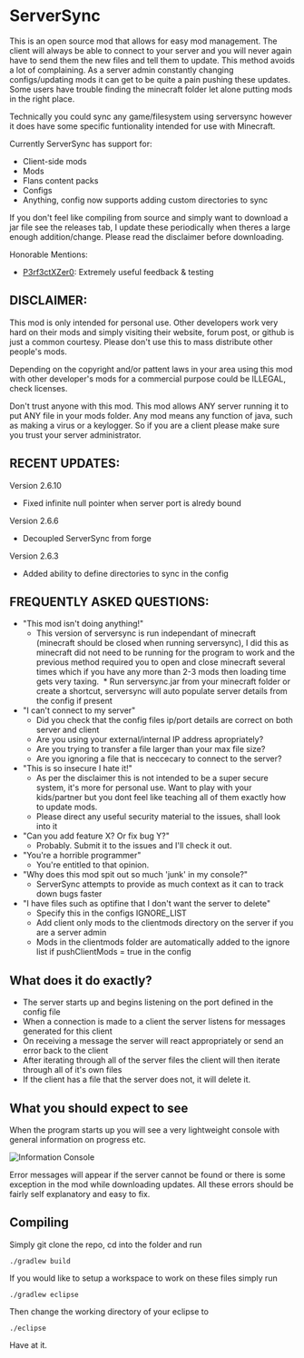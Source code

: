 ServerSync
=========
This is an open source mod that allows for easy mod management. The client will always be able to connect to your server and you will never again have to send them the new files and tell them to update. This method avoids a lot of complaining. As a server admin constantly changing configs/updating mods it can get to be quite a pain pushing these updates. Some users have trouble finding the minecraft folder let alone putting mods in the right place.

Technically you could sync any game/filesystem using serversync however it does have some specific funtionality intended for use with Minecraft.

Currently ServerSync has support for:
* Client-side mods
* Mods
* Flans content packs
* Configs
* Anything, config now supports adding custom directories to sync

If you don't feel like compiling from source and simply want to download a jar file see the releases tab, I update these periodically when theres a large enough addition/change. Please read the disclaimer before downloading.

Honorable Mentions:
- [P3rf3ctXZer0](https://github.com/P3rf3ctXZer0): Extremely useful feedback & testing


DISCLAIMER:
-----------
This mod is only intended for personal use. Other developers work very hard on their mods and simply visiting their website, forum post, or github is just a common courtesy. Please don't use this to mass distribute other people's mods.

Depending on the copyright and/or pattent laws in your area using this mod with other developer's mods for a commercial purpose could be ILLEGAL, check licenses.

Don't trust anyone with this mod. This mod allows ANY server running it to put ANY file in your mods folder. Any mod means any function of java, such as making a virus or a keylogger. So if you are a client please make sure you trust your server administrator.


RECENT UPDATES:
-----------
Version 2.6.10
* Fixed infinite null pointer when server port is alredy bound

Version 2.6.6
* Decoupled ServerSync from forge

Version 2.6.3
* Added ability to define directories to sync in the config


FREQUENTLY ASKED QUESTIONS:
-----------
* "This mod isn't doing anything!"
  * This version of serversync is run independant of minecraft (minecraft should be closed when running serversync), I did this as minecraft did not need to be running for the program to work and the previous method required you to open and close minecraft several times which if you have any more than 2-3 mods then loading time gets very taxing.
  * Run serversync.jar from your minecraft folder or create a shortcut, serversync will auto populate server details from the config if present
* "I can't connect to my server"
  * Did you check that the config files ip/port details are correct on both server and client
  * Are you using your external/internal IP address apropriately?
  * Are you trying to transfer a file larger than your max file size?
  * Are you ignoring a file that is neccecary to connect to the server?
* "This is so insecure I hate it!"
  * As per the disclaimer this is not intended to be a super secure system, it's more for personal use. Want to play with your kids/partner but you dont feel like teaching all of them exactly how to update mods.
  * Please direct any useful security material to the issues, shall look into it
* "Can you add feature X? Or fix bug Y?"
  * Probably. Submit it to the issues and I'll check it out.
* "You're a horrible programmer"
  * You're entitled to that opinion.
* "Why does this mod spit out so much 'junk' in my console?"
  * ServerSync attempts to provide as much context as it can to track down bugs faster
* "I have files such as optifine that I don't want the server to delete"
  * Specify this in the configs IGNORE_LIST
  * Add client only mods to the clientmods directory on the server if you are a server admin
  * Mods in the clientmods folder are automatically added to the ignore list if pushClientMods = true in the config

What does it do exactly?
-----------

* The server starts up and begins listening on the port defined in the config file
* When a connection is made to a client the server listens for messages generated for this client
* On receiving a message the server will react appropriately or send an error back to the client
* After iterating through all of the server files the client will then iterate through all of it's own files
* If the client has a file that the server does not, it will delete it.

What you should expect to see
--------------

When the program starts up you will see a very lightweight console with general information on progress etc.

![Information Console](http://s31.postimg.org/bxc807u63/ss_snap.png)

Error messages will appear if the server cannot be found or there is some exception in the mod while downloading updates. All these errors should be fairly self explanatory and easy to fix.


Compiling
--------------

Simply git clone the repo, cd into the folder and run 
```
./gradlew build
```

If you would like to setup a workspace to work on these files simply run
```
./gradlew eclipse
```

Then change the working directory of your eclipse to 
```
./eclipse
```

Have at it.
